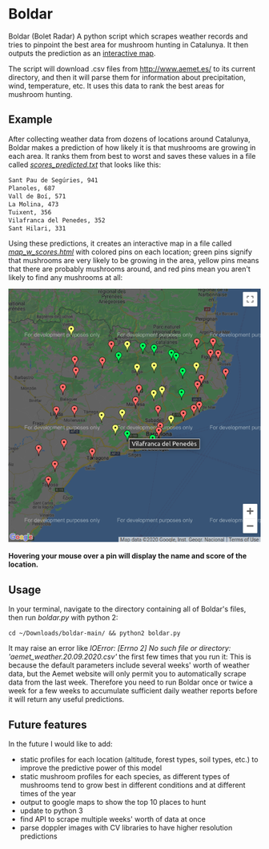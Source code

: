 # Boldar
Boldar (Bolet Radar) A python script which scrapes weather records and tries to pinpoint the best area for mushroom hunting in Catalunya. It then outputs the prediction as an [interactive map](http://willblev.github.io/boldar/EXAMPLE-map_w_scores.html). 

The script will download .csv files from http://www.aemet.es/ to its current directory, and then it will parse them for information about precipitation, wind, temperature, etc. It uses this data to rank the best areas for mushroom hunting.

## Example

After collecting weather data from dozens of locations around Catalunya, Boldar makes a prediction of how likely it is that mushrooms are growing in each area. It ranks them from best to worst and saves these values in a file called [_scores_predicted.txt_](http://willblev.github.io/boldar/EXAMPLE-scores_predicted.txt) that looks like this:

```
Sant Pau de Segúries, 941
Planoles, 687
Vall de Boí, 571
La Molina, 473
Tuixent, 356
Vilafranca del Penedes, 352
Sant Hilari, 331
```

Using these predictions, it creates an interactive map in a file called [_map_w_scores.html_](http://willblev.github.io/boldar/EXAMPLE-map_w_scores.html) with colored pins on each location; green pins signify that mushrooms are very likely to be growing in the area, yellow pins means that there are probably mushrooms around, and red pins mean you aren't likely to find any mushrooms at all: 

![Example of boldar prediction map](https://github.com/willblev/boldar/blob/main/map_w_scores.png?raw=true)

**Hovering your mouse over a pin will display the name and score of the location.**

## Usage

In your terminal, navigate to the directory containing all of Boldar's files, then run _boldar.py_ with python 2:
```
cd ~/Downloads/boldar-main/ && python2 boldar.py
```

It may raise an error like _IOError: [Errno 2] No such file or directory: 'aemet_weather.20.09.2020.csv'_ the first few times that you run it: This is because the default parameters include several weeks' worth of weather data, but the Aemet website will only permit you to automatically scrape data from the last week. Therefore you need to run Boldar once or twice a week for a few weeks to accumulate sufficient daily weather reports before it will return any useful predictions.


## Future features

In the future I would like to add:

- static profiles for each location (altitude, forest types, soil types, etc.) to improve the predictive power of this model
- static mushroom profiles for each species, as different types of mushrooms tend to grow best in different conditions and at different times of the year
- output to google maps to show the top 10 places to hunt
- update to python 3
- find API to scrape multiple weeks' worth of data at once
- parse doppler images with CV libraries to have higher resolution predictions
